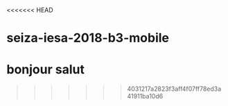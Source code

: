 <<<<<<< HEAD
# seiza-iesa-2018-b3-mobile
bonjour salut
=======

>>>>>>> 4031217a2823f3aff4f07ff78ed3a41911ba10d6
